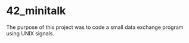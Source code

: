 # 42_minitalk
The purpose of this project was to code a small data exchange program using UNIX signals.
